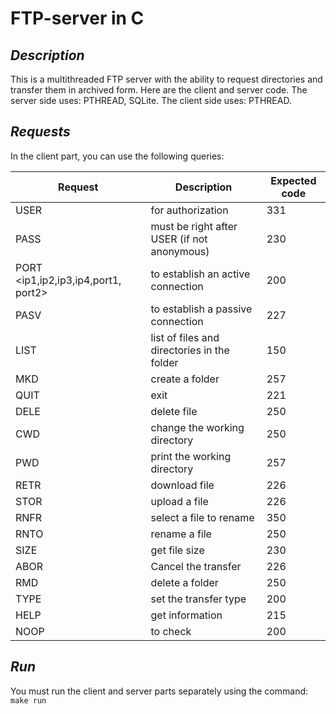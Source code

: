 # FTP-server in С
## _Description_

This is a multithreaded FTP server with the ability to request directories and transfer them in archived form. Here are the client and server code. The server side uses: PTHREAD, SQLite. The client side uses: PTHREAD.

## _Requests_

In the client part, you can use the following queries:

| Request | Description | Expected code |
| ------ | ------ | ------ |
| USER <username> | for authorization | 331 |
| PASS <password> | must be right after USER (if not anonymous) | 230 |
| PORT <ip1,ip2,ip3,ip4,port1, port2> | to establish an active connection | 200 |
| PASV | to establish a passive connection | 227 |
| LIST <dir> | list of files and directories in the folder | 150 | 
| MKD <dir> | create a folder | 257 |
| QUIT | exit | 221 |
| DELE <filename> | delete file | 250 |
| CWD <dir> | change the working directory | 250 |
| PWD <dir> | print the working directory | 257 |
| RETR <filename> | download file | 226 |
| STOR <filename> | upload a file | 226 |
| RNFR <filename> | select a file to rename | 350 |
| RNTO <filename> | rename a file | 250 |
| SIZE <filename> | get file size | 230 |
| ABOR | Cancel the transfer | 226 |
| RMD <dir> | delete a folder | 250 |
| TYPE <type> | set the transfer type | 200 |
| HELP | get information | 215 |
| NOOP | to check | 200 |

## _Run_

You must run the client and server parts separately using the command:
``` make run```